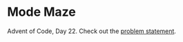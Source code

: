 # Mode Maze

Advent of Code, Day 22. Check out the [problem statement](https://adventofcode.com/2018/day/22).
